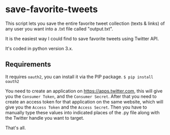 # save-favorite-tweets
This script lets you save the entire favorite tweet collection (texts & links) of any user you want into a .txt file called "output.txt".

It is the easiest way I could find to save favorite tweets using Twitter API.

It's coded in python version 3.x.

## Requirements
It requires `oauth2`, you can install it via the PIP package.
`$ pip install oauth2`

You need to create an application on https://apps.twitter.com, this will give you the `Consumer Token`, and the `Consumer Secret`. After that you need to create an access token for that application on the same website, which will give you the `Access Token` and the `Access Secret`. Then you have to manually type these values into indicated places of the .py file along with the Twitter handle you want to target.

That's all.
